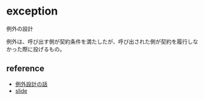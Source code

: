 # exception
例外の設計

例外は、呼び出す側が契約条件を満たしたが、呼び出された側が契約を履行しなかった際に投げるもの。

## reference
* [例外設計の話](https://gist.github.com/sunaot/6138546)
* [slide](http://www.slideshare.net/t_wada/exception-design-by-contract)

